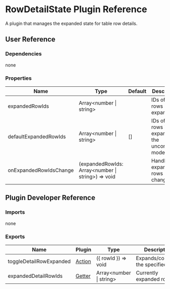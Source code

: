 # RowDetailState Plugin Reference

A plugin that manages the expanded state for table row details.

## User Reference

### Dependencies

none

### Properties

Name | Type | Default | Description
-----|------|---------|------------
expandedRowIds | Array&lt;number &#124; string&gt; | | IDs of the rows being expanded.
defaultExpandedRowIds | Array&lt;number &#124; string&gt; | [] | IDs of the rows initially expanded in the uncontrolled mode.
onExpandedRowIdsChange | (expandedRowIds: Array&lt;number &#124; string&gt;) => void | | Handles expanded rows changes.

## Plugin Developer Reference

### Imports

none

### Exports

Name | Plugin | Type | Description
-----|--------|------|------------
toggleDetailRowExpanded | [Action](../../../dx-react-core/docs/reference/action.md) | ({ rowId }) => void | Expands/collapses the specified row.
expandedDetailRowIds | [Getter](../../../dx-react-core/docs/reference/getter.md) | Array&lt;number &#124; string&gt; | Currently expanded rows.
